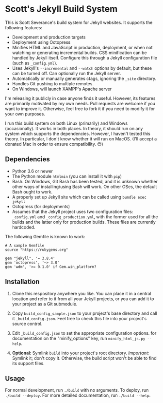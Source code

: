 Scott's Jekyll Build System
===========================

This is Scott Severance's build system for Jekyll websites. It supports the
following features:

* Development and production targets
* Deployment using Octopress
* Minifies HTML and JavaScript in production, deployment, or when not watching
  or generating incremental builds. CSS minification can be handled by Jekyll
  itself. Configure this through a Jekyll configuration file (such as
  `_config.yml`).
* Uses Jekyll's `--incremental` and `--watch` options by default, but these can
  be turned off. Can optionally run the Jekyll server.
* Automatically or manually generates ctags, ignoring the `_site` directory.
* Handles Git pushing to multiple remotes.
* On Windows, will launch XAMPP's Apache server

I'm releasing it publicly in case anyone finds it useful. However, its features
are primarily motivated by my own needs. Pull requests are welcome if you want
to improve it. Otherwise, feel free to fork it if you need to modify it for your
own purposes.

I run this build system on both Linux (primarily) and Windows (occasionally). It
works in both places. In theory, it should run on any system which supports the
dependencies. However, I haven't tested this theory. In particular, I don't know
whether it will run on MacOS. (I'll accept a donated Mac in order to ensure
compatibility. 😊)

Dependencies
------------

* Python 3.6 or newer
* The Python module `htmlmin` (you can install it with `pip`)
* Bash. On Windows, Git Bash has been tested, and it is unknown whether other
  ways of installing/using Bash will work. On other OSes, the default Bash
  ought to work.
* A properly set up Jekyll site which can be called using `bundle exec jekyll`
* Octopress (for deployments)
* Assumes that the Jekyll project uses two configuration files: `_config.yml`
  and `_config_production.yml`, with the former used for all the builds and
  the latter only for production builds. These files are currently hardcoded.

The following Gemfile is known to work:

    # A sample Gemfile
    source "https://rubygems.org"

    gem "jekyll", '= 3.8.4'
    gem 'octopress', '~> 3.0'
    gem 'wdm', '>= 0.1.0' if Gem.win_platform?

Installation
------------

1. Clone this respository anywhere you like. You can place it in a central
   location and refer to it from all your Jekyll projects, or you can add it to
   your project as a Git submodule.

2. Copy `build_config_sample.json` to your project's base directory and call it
   `_build_config.json`. Feel free to check this file into your project's source
   control.

3. Edit `_build_config.json` to set the appropriate configuration options. for
   documentation on the "minify_options" key, run `minify_html_js.py --help`.

4. **Optional:** Symlink `build` into your project's root directory. _Important:_
   Symlink it; don't copy it. Otherwise, the build script won't be able to find
   its support files.

Usage
-----

For normal development, run `./build` with no arguments. To deploy, run
`./build --deploy`. For more detailed documentation, run `./build --help`.
